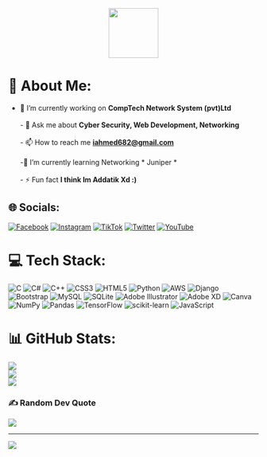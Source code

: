 <div id="header" align="center">
  <img src="https://media.giphy.com/media/M9gbBd9nbDrOTu1Mqx/giphy.gif" width="100"/>
</div>

# 💫 About Me:
- 🔭 I’m currently working on **CompTech Network System (pvt)Ltd**<br><br>- 💬 Ask me about **Cyber Security, Web Development, Networking**<br><br>- 📫 How to reach me **iahmed682@gmail.com**<br><br>-🌱 I’m currently learning Networking * Juniper *<br><br>- ⚡ Fun fact **I think Im Addatik Xd :)**


## 🌐 Socials:
[![Facebook](https://img.shields.io/badge/Facebook-%231877F2.svg?logo=Facebook&logoColor=white)](https://facebook.com/innoent.imran) [![Instagram](https://img.shields.io/badge/Instagram-%23E4405F.svg?logo=Instagram&logoColor=white)](https://instagram.com/imran_ahmed_noyon) [![TikTok](https://img.shields.io/badge/TikTok-%23000000.svg?logo=TikTok&logoColor=white)](https://tiktok.com/@nobita__x__x) [![Twitter](https://img.shields.io/badge/Twitter-%231DA1F2.svg?logo=Twitter&logoColor=white)](https://twitter.com/imrana245) [![YouTube](https://img.shields.io/badge/YouTube-%23FF0000.svg?logo=YouTube&logoColor=white)](https://youtube.com/c/UCgXpVp9i3k64rQcDC6HsPuQ) 

# 💻 Tech Stack:
![C](https://img.shields.io/badge/c-%2300599C.svg?style=flat&logo=c&logoColor=white) ![C#](https://img.shields.io/badge/c%23-%23239120.svg?style=flat&logo=c-sharp&logoColor=white) ![C++](https://img.shields.io/badge/c++-%2300599C.svg?style=flat&logo=c%2B%2B&logoColor=white) ![CSS3](https://img.shields.io/badge/css3-%231572B6.svg?style=flat&logo=css3&logoColor=white) ![HTML5](https://img.shields.io/badge/html5-%23E34F26.svg?style=flat&logo=html5&logoColor=white) ![Python](https://img.shields.io/badge/python-3670A0?style=flat&logo=python&logoColor=ffdd54) ![AWS](https://img.shields.io/badge/AWS-%23FF9900.svg?style=flat&logo=amazon-aws&logoColor=white) ![Django](https://img.shields.io/badge/django-%23092E20.svg?style=flat&logo=django&logoColor=white) ![Bootstrap](https://img.shields.io/badge/bootstrap-%23563D7C.svg?style=flat&logo=bootstrap&logoColor=white) ![MySQL](https://img.shields.io/badge/mysql-%2300f.svg?style=flat&logo=mysql&logoColor=white) ![SQLite](https://img.shields.io/badge/sqlite-%2307405e.svg?style=flat&logo=sqlite&logoColor=white) ![Adobe Illustrator](https://img.shields.io/badge/adobeillustrator-%23FF9A00.svg?style=flat&logo=adobeillustrator&logoColor=white) ![Adobe XD](https://img.shields.io/badge/Adobe%20XD-470137?style=flat&logo=Adobe%20XD&logoColor=#FF61F6) ![Canva](https://img.shields.io/badge/Canva-%2300C4CC.svg?style=flat&logo=Canva&logoColor=white) ![NumPy](https://img.shields.io/badge/numpy-%23013243.svg?style=flat&logo=numpy&logoColor=white) ![Pandas](https://img.shields.io/badge/pandas-%23150458.svg?style=flat&logo=pandas&logoColor=white) ![TensorFlow](https://img.shields.io/badge/TensorFlow-%23FF6F00.svg?style=flat&logo=TensorFlow&logoColor=white) ![scikit-learn](https://img.shields.io/badge/scikit--learn-%23F7931E.svg?style=flat&logo=scikit-learn&logoColor=white) ![JavaScript](https://img.shields.io/badge/javascript-%23323330.svg?style=flat&logo=javascript&logoColor=%23F7DF1E)
# 📊 GitHub Stats:
![](https://github-readme-stats.vercel.app/api?username=ahmedimran35&theme=default&hide_border=false&include_all_commits=false&count_private=false)<br/>
![](https://github-readme-streak-stats.herokuapp.com/?user=ahmedimran35&theme=default&hide_border=false)<br/>
![](https://github-readme-stats.vercel.app/api/top-langs/?username=ahmedimran35&theme=default&hide_border=false&include_all_commits=false&count_private=false&layout=compact)

### ✍️ Random Dev Quote
![](https://quotes-github-readme.vercel.app/api?type=horizontal&theme=tokyonight)

---
[![](https://visitcount.itsvg.in/api?id=ahmedimran35&icon=0&color=0)](https://visitcount.itsvg.in)
